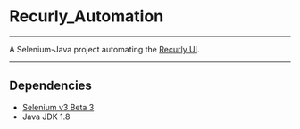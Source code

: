 # Recurly_Automation
---

A Selenium-Java project automating the [Recurly UI](https://recurly.com/).

---

## Dependencies

* [Selenium v3 Beta 3](http://www.seleniumhq.org/)
* Java JDK 1.8
